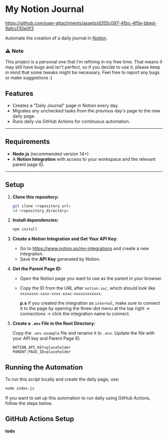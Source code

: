 # My Notion Journal

https://github.com/user-attachments/assets/d355c097-4fbc-4f5e-bbed-9afccf30e0f3

Automate the creation of a daily journal in [Notion](https://notion.so).

### ⚠️ Note

This project is a personal one that I'm refining in my free time. That means it may still have bugs and isn't perfect, so if you decide to use it, please keep in mind that some tweaks might be necessary. Feel free to report any bugs or make suggestions :)

## Features

- Creates a "Daily Journal" page in Notion every day.
- Migrates any unchecked tasks from the previous day's page to the new daily page.
- Runs daily via GitHub Actions for continuous automation.

---

## Requirements

- **Node.js** (recommended version 14+)
- A **Notion Integration** with access to your workspace and the relevant parent page ID.

---

## Setup

1. **Clone this repository:**

   ```bash
   git clone <repository_url>
   cd <repository_directory>
   ```

2. **Install dependencies:**

   ```bash
   npm install
   ```

3. **Create a Notion Integration and Get Your API Key:**

   - Go to https://www.notion.so/my-integrations and create a new integration.
   - Save the **API Key** generated by Notion.

4. **Get the Parent Page ID:**

   - Open the Notion page you want to use as the parent in your browser.
   - Copy the ID from the URL after `notion.so/`, which should look like `xxxxxxxx-xxxx-xxxx-xxxx-xxxxxxxxxxxx`.

      **p.s** If you created the integration as `internal`, make sure to connect it to the page by opening the three-dot menu at the top right → connections → click the integration name to connect.
  
5. **Create a `.env` File in the Root Directory:**

   Copy the `.env.example` file and rename it to `.env`. Update the file with your API key and Parent Page ID.

   ```plaintext
   NOTION_API_KEY=placeholder
   PARENT_PAGE_ID=placeholder
   ```

## Running the Automation

To run this script locally and create the daily page, use:

```bash
node index.js
```

If you want to set up this automation to run daily using GitHub Actions, follow the steps below.

## GitHub Actions Setup

**todo**
